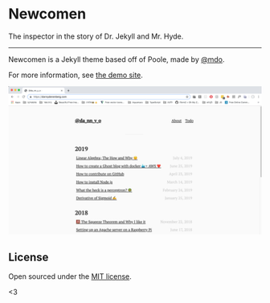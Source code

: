 # Newcomen

The inspector in the story of Dr. Jekyll and Mr. Hyde.

---

Newcomen is a Jekyll theme based off of Poole, made by [@mdo](https://twitter.com/mdo).

For more information, see [the demo site](http://demo.getpoole.com).

![Newcomen](/goods/pic1.png)

## License

Open sourced under the [MIT license](LICENSE.md).

<3
